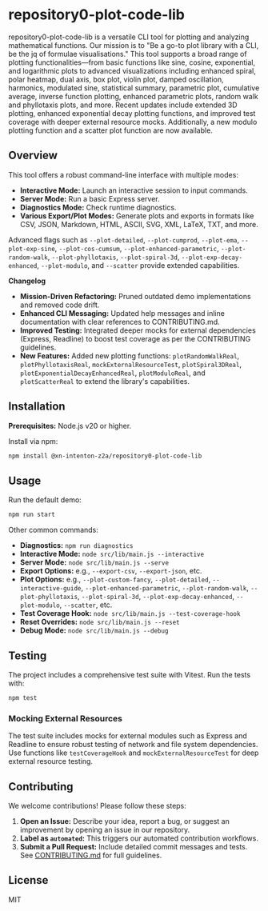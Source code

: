 # repository0-plot-code-lib

repository0-plot-code-lib is a versatile CLI tool for plotting and analyzing mathematical functions. Our mission is to "Be a go-to plot library with a CLI, be the jq of formulae visualisations." This tool supports a broad range of plotting functionalities—from basic functions like sine, cosine, exponential, and logarithmic plots to advanced visualizations including enhanced spiral, polar heatmap, dual axis, box plot, violin plot, damped oscillation, harmonics, modulated sine, statistical summary, parametric plot, cumulative average, inverse function plotting, enhanced parametric plots, random walk and phyllotaxis plots, and more. Recent updates include extended 3D plotting, enhanced exponential decay plotting functions, and improved test coverage with deeper external resource mocks. Additionally, a new modulo plotting function and a scatter plot function are now available.

## Overview

This tool offers a robust command-line interface with multiple modes:

- **Interactive Mode:** Launch an interactive session to input commands.
- **Server Mode:** Run a basic Express server.
- **Diagnostics Mode:** Check runtime diagnostics.
- **Various Export/Plot Modes:** Generate plots and exports in formats like CSV, JSON, Markdown, HTML, ASCII, SVG, XML, LaTeX, TXT, and more.

Advanced flags such as `--plot-detailed`, `--plot-cumprod`, `--plot-ema`, `--plot-exp-sine`, `--plot-cos-cumsum`, `--plot-enhanced-parametric`, `--plot-random-walk`, `--plot-phyllotaxis`, `--plot-spiral-3d`, `--plot-exp-decay-enhanced`, `--plot-modulo`, and `--scatter` provide extended capabilities. 

**Changelog**

- **Mission-Driven Refactoring:** Pruned outdated demo implementations and removed code drift.
- **Enhanced CLI Messaging:** Updated help messages and inline documentation with clear references to CONTRIBUTING.md.
- **Improved Testing:** Integrated deeper mocks for external dependencies (Express, Readline) to boost test coverage as per the CONTRIBUTING guidelines.
- **New Features:** Added new plotting functions: `plotRandomWalkReal`, `plotPhyllotaxisReal`, `mockExternalResourceTest`, `plotSpiral3DReal`, `plotExponentialDecayEnhancedReal`, `plotModuloReal`, and `plotScatterReal` to extend the library's capabilities.

## Installation

**Prerequisites:** Node.js v20 or higher.

Install via npm:

```bash
npm install @xn-intenton-z2a/repository0-plot-code-lib
```

## Usage

Run the default demo:

```bash
npm run start
```

Other common commands:

- **Diagnostics:** `npm run diagnostics`
- **Interactive Mode:** `node src/lib/main.js --interactive`
- **Server Mode:** `node src/lib/main.js --serve`
- **Export Options:** e.g., `--export-csv`, `--export-json`, etc.
- **Plot Options:** e.g., `--plot-custom-fancy`, `--plot-detailed`, `--interactive-guide`, `--plot-enhanced-parametric`, `--plot-random-walk`, `--plot-phyllotaxis`, `--plot-spiral-3d`, `--plot-exp-decay-enhanced`, `--plot-modulo`, `--scatter`, etc.
- **Test Coverage Hook:** `node src/lib/main.js --test-coverage-hook`
- **Reset Overrides:** `node src/lib/main.js --reset`
- **Debug Mode:** `node src/lib/main.js --debug`

## Testing

The project includes a comprehensive test suite with Vitest. Run the tests with:

```bash
npm test
```

### Mocking External Resources

The test suite includes mocks for external modules such as Express and Readline to ensure robust testing of network and file system dependencies. Use functions like `testCoverageHook` and `mockExternalResourceTest` for deep external resource testing.

## Contributing

We welcome contributions! Please follow these steps:

1. **Open an Issue:** Describe your idea, report a bug, or suggest an improvement by opening an issue in our repository.
2. **Label as `automated`:** This triggers our automated contribution workflows.
3. **Submit a Pull Request:** Include detailed commit messages and tests. See [CONTRIBUTING.md](./CONTRIBUTING.md) for full guidelines.

## License

MIT
